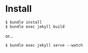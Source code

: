 # Install

```
$ bundle install
$ bundle exec jekyll build
```

or...

```
$ bundle exec jekyll serve --watch
```
